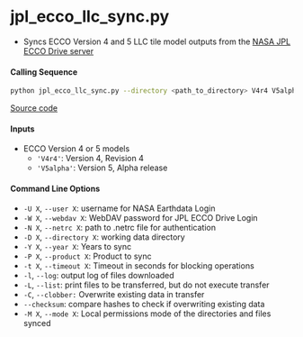 jpl_ecco_llc_sync.py
===================

- Syncs ECCO Version 4 and 5 LLC tile model outputs from the [NASA JPL ECCO Drive server](https://ecco.jpl.nasa.gov/drive/files/Version5/Alpha/nctiles_monthly)

#### Calling Sequence
```bash
python jpl_ecco_llc_sync.py --directory <path_to_directory> V4r4 V5alpha
```
[Source code](https://github.com/tsutterley/model-harmonics/blob/main/ECCO/jpl_ecco_llc_sync.py)

#### Inputs
- ECCO Version 4 or 5 models
    * `'V4r4'`: Version 4, Revision 4
    * `'V5alpha'`: Version 5, Alpha release

#### Command Line Options
- `-U X`, `--user X`: username for NASA Earthdata Login
- `-W X`, `--webdav X`: WebDAV password for JPL ECCO Drive Login
- `-N X`, `--netrc X`: path to .netrc file for authentication
- `-D X`, `--directory X`: working data directory
- `-Y X`, `--year X`: Years to sync
- `-P X`, `--product X`: Product to sync
- `-t X`, `--timeout X`: Timeout in seconds for blocking operations
- `-l`, `--log`: output log of files downloaded
- `-L`, `--list`: print files to be transferred, but do not execute transfer
- `-C`, `--clobber:` Overwrite existing data in transfer
- `--checksum`: compare hashes to check if overwriting existing data
- `-M X`, `--mode X`: Local permissions mode of the directories and files synced
